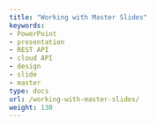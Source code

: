 ```yaml
---
title: "Working with Master Slides"
keywords:
- PowerPoint
- presentation
- REST API
- cloud API
- design
- slide
- master
type: docs
url: /working-with-master-slides/
weight: 130
---
```

